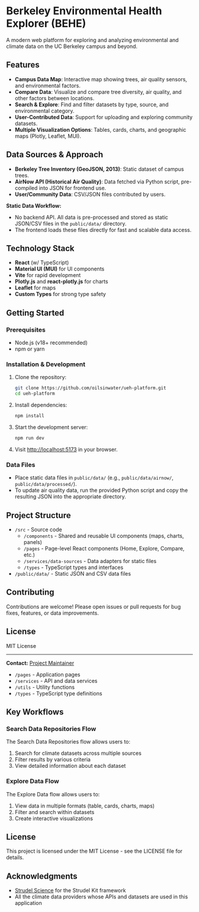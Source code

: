 # Berkeley Environmental Health Explorer (BEHE)

A modern web platform for exploring and analyzing environmental and climate data on the UC Berkeley campus and beyond.

## Features

- **Campus Data Map**: Interactive map showing trees, air quality sensors, and environmental factors.
- **Compare Data**: Visualize and compare tree diversity, air quality, and other factors between locations.
- **Search & Explore**: Find and filter datasets by type, source, and environmental category.
- **User-Contributed Data**: Support for uploading and exploring community datasets.
- **Multiple Visualization Options**: Tables, cards, charts, and geographic maps (Plotly, Leaflet, MUI).

## Data Sources & Approach

- **Berkeley Tree Inventory (GeoJSON, 2013)**: Static dataset of campus trees.
- **AirNow API (Historical Air Quality)**: Data fetched via Python script, pre-compiled into JSON for frontend use.
- **User/Community Data**: CSV/JSON files contributed by users.

**Static Data Workflow:**
- No backend API. All data is pre-processed and stored as static JSON/CSV files in the `public/data/` directory.
- The frontend loads these files directly for fast and scalable data access.

## Technology Stack

- **React** (w/ TypeScript)
- **Material UI (MUI)** for UI components
- **Vite** for rapid development
- **Plotly.js** and **react-plotly.js** for charts
- **Leaflet** for maps
- **Custom Types** for strong type safety

## Getting Started

### Prerequisites
- Node.js (v18+ recommended)
- npm or yarn

### Installation & Development
1. Clone the repository:
   ```bash
   git clone https://github.com/oilsinwater/ueh-platform.git
   cd ueh-platform
   ```
2. Install dependencies:
   ```bash
   npm install
   ```
3. Start the development server:
   ```bash
   npm run dev
   ```
4. Visit [http://localhost:5173](http://localhost:5173) in your browser.

### Data Files
- Place static data files in `public/data/` (e.g., `public/data/airnow/`, `public/data/processed/`).
- To update air quality data, run the provided Python script and copy the resulting JSON into the appropriate directory.

## Project Structure

- `/src` - Source code
  - `/components` - Shared and reusable UI components (maps, charts, panels)
  - `/pages` - Page-level React components (Home, Explore, Compare, etc.)
  - `/services/data-sources` - Data adapters for static files
  - `/types` - TypeScript types and interfaces
- `/public/data/` - Static JSON and CSV data files

## Contributing

Contributions are welcome! Please open issues or pull requests for bug fixes, features, or data improvements.

## License

MIT License

---

**Contact:** [Project Maintainer](mailto:your-email@berkeley.edu)
  - `/pages` - Application pages
  - `/services` - API and data services
  - `/utils` - Utility functions
  - `/types` - TypeScript type definitions

## Key Workflows

### Search Data Repositories Flow

The Search Data Repositories flow allows users to:

1. Search for climate datasets across multiple sources
2. Filter results by various criteria
3. View detailed information about each dataset

### Explore Data Flow

The Explore Data flow allows users to:

1. View data in multiple formats (table, cards, charts, maps)
2. Filter and search within datasets
3. Create interactive visualizations

## License

This project is licensed under the MIT License - see the LICENSE file for details.

## Acknowledgments

- [Strudel Science](https://strudel.science) for the Strudel Kit framework
- All the climate data providers whose APIs and datasets are used in this application
